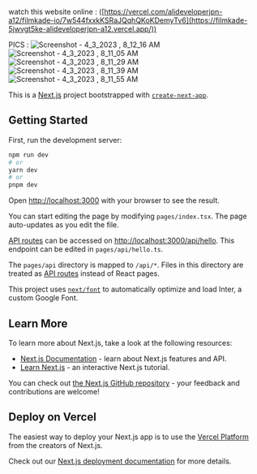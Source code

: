 watch this website online : ([https://vercel.com/alideveloperjpn-a12/filmkade-io/7w544fxxkKSRaJQqhQKoKDemyTv6](https://filmkade-5jwvgt5ke-alideveloperjpn-a12.vercel.app/))

PICS : 
![Screenshot - 4_3_2023 , 8_12_16 AM](https://user-images.githubusercontent.com/115926291/229552266-b7ef655e-6546-4454-a0d8-3e20774383f7.png)
![Screenshot - 4_3_2023 , 8_11_05 AM](https://user-images.githubusercontent.com/115926291/229552281-adeb6683-a740-47e6-bd06-690d1c980349.png)
![Screenshot - 4_3_2023 , 8_11_29 AM](https://user-images.githubusercontent.com/115926291/229552291-76765ff4-7d8d-4a4f-aba9-3ccbd96e62e8.png)
![Screenshot - 4_3_2023 , 8_11_39 AM](https://user-images.githubusercontent.com/115926291/229552303-1b5e4c93-90c0-4795-8799-7f8dd652a0f0.png)
![Screenshot - 4_3_2023 , 8_11_55 AM](https://user-images.githubusercontent.com/115926291/229552309-0eb7f01a-89be-444f-92f5-23c377a2e4e5.png)



This is a [Next.js](https://nextjs.org/) project bootstrapped with [`create-next-app`](https://github.com/vercel/next.js/tree/canary/packages/create-next-app).

## Getting Started

First, run the development server:

```bash
npm run dev
# or
yarn dev
# or
pnpm dev
```

Open [http://localhost:3000](http://localhost:3000) with your browser to see the result.

You can start editing the page by modifying `pages/index.tsx`. The page auto-updates as you edit the file.

[API routes](https://nextjs.org/docs/api-routes/introduction) can be accessed on [http://localhost:3000/api/hello](http://localhost:3000/api/hello). This endpoint can be edited in `pages/api/hello.ts`.

The `pages/api` directory is mapped to `/api/*`. Files in this directory are treated as [API routes](https://nextjs.org/docs/api-routes/introduction) instead of React pages.

This project uses [`next/font`](https://nextjs.org/docs/basic-features/font-optimization) to automatically optimize and load Inter, a custom Google Font.

## Learn More

To learn more about Next.js, take a look at the following resources:

- [Next.js Documentation](https://nextjs.org/docs) - learn about Next.js features and API.
- [Learn Next.js](https://nextjs.org/learn) - an interactive Next.js tutorial.

You can check out [the Next.js GitHub repository](https://github.com/vercel/next.js/) - your feedback and contributions are welcome!

## Deploy on Vercel

The easiest way to deploy your Next.js app is to use the [Vercel Platform](https://vercel.com/new?utm_medium=default-template&filter=next.js&utm_source=create-next-app&utm_campaign=create-next-app-readme) from the creators of Next.js.

Check out our [Next.js deployment documentation](https://nextjs.org/docs/deployment) for more details.
